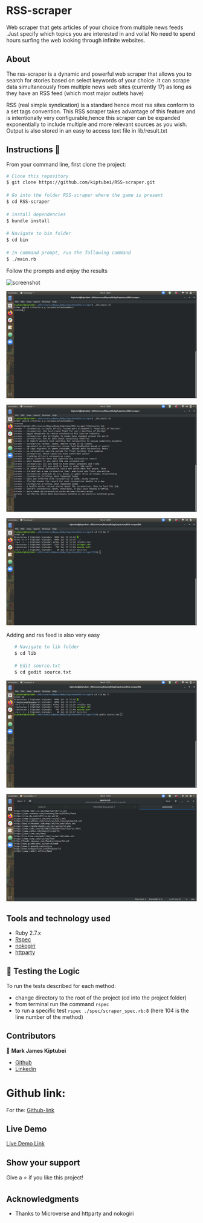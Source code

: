 # RSS-scraper

Web scraper that gets articles of your choice from multiple news feeds .Just specify which topics
you are interested in and voila! No need to spend hours surfing the web looking through infinite websites.

## About

The rss-scraper is a dynamic and powerful web scraper that allows you to search for stories based
on select keywords of your choice .It can scrape data simultaneously from multiple news web sites (currently 17) as long as they have an RSS feed (which most major outlets have)

RSS (real simple syndication) is a standard hence most rss sites conform to a set tags convention.
This RSS scraper takes advantage of this feature and is intentionally very configurable,hence this scraper can be expanded exponentially to include multiple and more relevant sources as you wish.
Output is also stored in an easy to access text file in lib/result.txt

## Instructions 🔧

From your command line, first clone the project:

```bash
# Clone this repository
$ git clone https://github.com/kiptubei/RSS-scraper.git

# Go into the folder RSS-scraper where the game is present
$ cd RSS-scraper

# install dependencies
$ bundle install

# Navigate to bin folder
$ cd bin

# In command prompt, run the following command
$ ./main.rb
```

Follow the prompts and enjoy the results

![screenshot](./img/start_scraper.png.png)

![screenshot](./img/enter_search_criteria.png)

![screenshot](./img/view_results.png)

![screenshot](./img/locate_results.png)

Adding and rss feed is also very easy

```bash
   # Navigate to lib folder
   $ cd lib

   # Edit source.txt
   $ cd gedit source.txt
```

![screenshot](./img/add_rss_feeds_1.png)

![screenshot](./img/add_rss_feeds_2.png)

## Tools and technology used

- Ruby 2.7.x
- [Rspec](https://rspec.info/)
- [nokogiri](https://nokogiri.org/)
- [httparty](https://github.com/jnunemaker/httparty)

## 🔨 Testing the Logic

To run the tests described for each method:

- change directory to the root of the project (cd into the project folder)
- from terminal run the command `rspec`
- to run a specific test `rspec ./spec/scraper_spec.rb:8` (here 104 is the line number of the method)

## Contributors

​👤 **Mark James Kiptubei**

- [Github](https://github.com/kiptubei)
- [Linkedin](https://www.linkedin.com/in/mark-james-k-aa875829/)

# Github link:

For the: [Github-link](https://github.com/kiptubei/RSS-scraper/)

## Live Demo

[Live Demo Link]()

## Show your support

Give a ⭐️ if you like this project!

## Acknowledgments

- Thanks to Microverse and httparty and nokogiri
